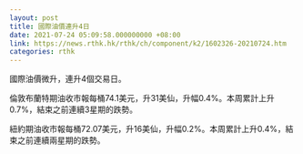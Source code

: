 ```yaml
---
layout: post
title: 國際油價連升4日
date: 2021-07-24 05:09:58.000000000 +08:00
link: https://news.rthk.hk/rthk/ch/component/k2/1602326-20210724.htm
categories: rthk
---
```


國際油價微升，連升4個交易日。

倫敦布蘭特期油收市報每桶74.1美元，升31美仙，升幅0.4%。本周累計上升0.7%，結束之前連續3星期的跌勢。

紐約期油收市報每桶72.07美元，升16美仙，升幅0.2%。本周累計上升0.4%，結束之前連續兩星期的跌勢。
